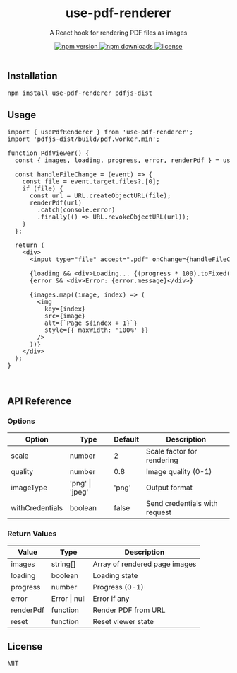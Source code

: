 <div align="center">
  <h1>use-pdf-renderer</h1>
  <p>A React hook for rendering PDF files as images</p>
</div>

<div align="center">
  <a href="https://www.npmjs.com/package/use-pdf-renderer">
    <img src="https://img.shields.io/npm/v/use-pdf-renderer.svg" alt="npm version" />
  </a>
  <a href="https://www.npmjs.com/package/use-pdf-renderer">
    <img src="https://img.shields.io/npm/dm/use-pdf-renderer.svg" alt="npm downloads" />
  </a>
  <a href="https://github.com/omimouni/use-pdf-renderer/blob/main/LICENSE">
    <img src="https://img.shields.io/npm/l/use-pdf-renderer.svg" alt="license" />
  </a>
</div>

<br />

<h2>Installation</h2>

<pre>npm install use-pdf-renderer pdfjs-dist</pre>

<h2>Usage</h2>

<pre>
import { usePdfRenderer } from 'use-pdf-renderer';
import 'pdfjs-dist/build/pdf.worker.min';

function PdfViewer() {
  const { images, loading, progress, error, renderPdf } = usePdfRenderer();

  const handleFileChange = (event) => {
    const file = event.target.files?.[0];
    if (file) {
      const url = URL.createObjectURL(file);
      renderPdf(url)
        .catch(console.error)
        .finally(() => URL.revokeObjectURL(url));
    }
  };

  return (
    &lt;div&gt;
      &lt;input type="file" accept=".pdf" onChange={handleFileChange} /&gt;
      
      {loading && &lt;div&gt;Loading... {(progress * 100).toFixed(0)}%&lt;/div&gt;}
      {error && &lt;div&gt;Error: {error.message}&lt;/div&gt;}
      
      {images.map((image, index) => (
        &lt;img 
          key={index} 
          src={image} 
          alt={`Page ${index + 1}`} 
          style={{ maxWidth: '100%' }} 
        /&gt;
      ))}
    &lt;/div&gt;
  );
}
</pre>

<br />

<h2>API Reference</h2>

<h3>Options</h3>

<table>
  <thead>
    <tr>
      <th>Option</th>
      <th>Type</th>
      <th>Default</th>
      <th>Description</th>
    </tr>
  </thead>
  <tbody>
    <tr>
      <td>scale</td>
      <td>number</td>
      <td>2</td>
      <td>Scale factor for rendering</td>
    </tr>
    <tr>
      <td>quality</td>
      <td>number</td>
      <td>0.8</td>
      <td>Image quality (0-1)</td>
    </tr>
    <tr>
      <td>imageType</td>
      <td>'png' | 'jpeg'</td>
      <td>'png'</td>
      <td>Output format</td>
    </tr>
    <tr>
      <td>withCredentials</td>
      <td>boolean</td>
      <td>false</td>
      <td>Send credentials with request</td>
    </tr>
  </tbody>
</table>

<h3>Return Values</h3>

<table>
  <thead>
    <tr>
      <th>Value</th>
      <th>Type</th>
      <th>Description</th>
    </tr>
  </thead>
  <tbody>
    <tr>
      <td>images</td>
      <td>string[]</td>
      <td>Array of rendered page images</td>
    </tr>
    <tr>
      <td>loading</td>
      <td>boolean</td>
      <td>Loading state</td>
    </tr>
    <tr>
      <td>progress</td>
      <td>number</td>
      <td>Progress (0-1)</td>
    </tr>
    <tr>
      <td>error</td>
      <td>Error | null</td>
      <td>Error if any</td>
    </tr>
    <tr>
      <td>renderPdf</td>
      <td>function</td>
      <td>Render PDF from URL</td>
    </tr>
    <tr>
      <td>reset</td>
      <td>function</td>
      <td>Reset viewer state</td>
    </tr>
  </tbody>
</table>

<h2>License</h2>

<p>MIT</p>



